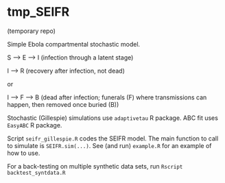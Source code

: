 # tmp_SEIFR
(temporary repo)

Simple Ebola compartmental stochastic model.

S --> E --> I  (infection through a latent stage)

I --> R  (recovery after infection, not dead)

or

I --> F --> B (dead after infection; funerals (F) where transmissions can happen, then removed once buried (B))

Stochastic (Gillespie) simulations use `adaptivetau` R package. ABC fit uses `EasyABC` R package.

Script `seifr_gillespie.R` codes the SEIFR model. The main function to call to simulate is `SEIFR.sim(...)`. See (and run) `example.R` for an example of how to use.

For a back-testing on multiple synthetic data sets, run `Rscript backtest_syntdata.R`

